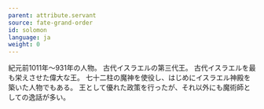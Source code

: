 ```yaml
---
parent: attribute.servant
source: fate-grand-order
id: solomon
language: ja
weight: 0
---
```


紀元前1011年～931年の人物。
古代イスラエルの第三代王。
古代イスラエルを最も栄えさせた偉大な王。
七十二柱の魔神を使役し、はじめにイスラエル神殿を築いた人物でもある。
王として優れた政策を行ったが、それ以外にも魔術師としての逸話が多い。
